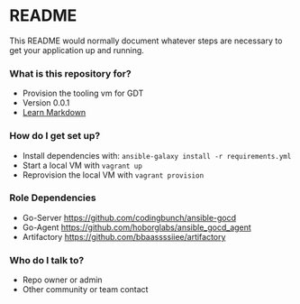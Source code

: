# README #

This README would normally document whatever steps are necessary to get your application up and running.

### What is this repository for? ###

* Provision the tooling vm for GDT
* Version 0.0.1
* [Learn Markdown](https://bitbucket.org/tutorials/markdowndemo)

### How do I get set up? ###

* Install dependencies with: `ansible-galaxy install -r requirements.yml`
* Start a local VM with `vagrant up`
* Reprovision the local VM with `vagrant provision`


### Role Dependencies ###

* Go-Server https://github.com/codingbunch/ansible-gocd
* Go-Agent https://github.com/hoborglabs/ansible_gocd_agent
* Artifactory https://github.com/bbaassssiiee/artifactory


### Who do I talk to? ###

* Repo owner or admin
* Other community or team contact